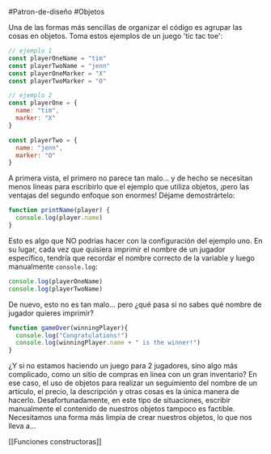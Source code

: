 #Patron-de-diseño #Objetos

Una de las formas más sencillas de organizar el código es agrupar las cosas en objetos. Toma estos ejemplos de un juego 'tic tac toe':

```javascript
// ejemplo 1
const playerOneName = "tim"
const playerTwoName = "jenn"
const playerOneMarker = "X"
const playerTwoMarker = "O"

// ejemplo 2
const playerOne = {
  name: "tim",
  marker: "X"
}

const playerTwo = {
  name: "jenn",
  marker: "O"
}
```

A primera vista, el primero no parece tan malo... y de hecho se necesitan menos líneas para escribirlo que el ejemplo que utiliza objetos, ¡pero las ventajas del segundo enfoque son enormes! Déjame demostrártelo:

```javascript
function printName(player) {
  console.log(player.name)
}
```

Esto es algo que NO podrías hacer con la configuración del ejemplo uno. En su lugar, cada vez que quisiera imprimir el nombre de un jugador específico, tendría que recordar el nombre correcto de la variable y luego manualmente `console.log`:

```javascript
console.log(playerOneName)
console.log(playerTwoName)
```

De nuevo, esto no es tan malo... pero ¿qué pasa si no sabes qué nombre de jugador quieres imprimir?

```javascript
function gameOver(winningPlayer){
  console.log("Congratulations!")
  console.log(winningPlayer.name + " is the winner!")
}
```

¿Y si no estamos haciendo un juego para 2 jugadores, sino algo más complicado, como un sitio de compras en línea con un gran inventario? En ese caso, el uso de objetos para realizar un seguimiento del nombre de un artículo, el precio, la descripción y otras cosas es la única manera de hacerlo. Desafortunadamente, en este tipo de situaciones, escribir manualmente el contenido de nuestros objetos tampoco es factible. Necesitamos una forma más limpia de crear nuestros objetos, lo que nos lleva a...

[[Funciones constructoras]]